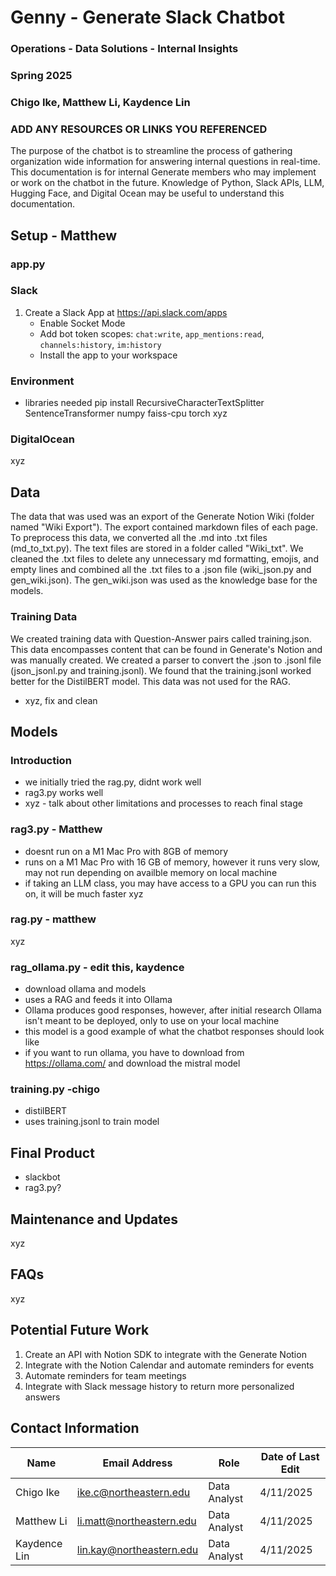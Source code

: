 # Genny - Generate Slack Chatbot
### Operations - Data Solutions - Internal Insights
### Spring 2025
### Chigo Ike, Matthew Li, Kaydence Lin
### ADD ANY RESOURCES OR LINKS YOU REFERENCED
The purpose of the chatbot is to streamline the process of gathering organization wide information for answering internal questions in real-time.
This documentation is for internal Generate members who may implement or work on the chatbot in the future.
Knowledge of Python, Slack APIs, LLM, Hugging Face, and Digital Ocean may be useful to understand this documentation.

## Setup - Matthew
### app.py

### Slack
1. Create a Slack App at https://api.slack.com/apps
   - Enable Socket Mode
   - Add bot token scopes: `chat:write`, `app_mentions:read`, `channels:history`, `im:history`
   - Install the app to your workspace

### Environment
- libraries needed
pip install RecursiveCharacterTextSplitter SentenceTransformer numpy faiss-cpu torch
xyz

### DigitalOcean
xyz

## Data
The data that was used was an export of the Generate Notion Wiki (folder named "Wiki Export"). The export contained markdown files of each page. To preprocess this data, we converted all the .md into .txt files (md_to_txt.py). The text files are stored in a folder called "Wiki_txt". We cleaned the .txt files to delete any unnecessary md formatting, emojis, and empty lines and combined all the .txt files to a .json file (wiki_json.py and gen_wiki.json). The gen_wiki.json was used as the knowledge base for the models. 

### Training Data
We created training data with Question-Answer pairs called training.json. This data encompasses content that can be found in Generate's Notion and was manually created.
We created a parser to convert the .json to .jsonl file (json_jsonl.py and training.jsonl). We found that the training.jsonl worked better for the DistilBERT model. This data was not used for the RAG.
- xyz, fix and clean

## Models
### Introduction
- we initially tried the rag.py, didnt work well
- rag3.py works well
- xyz - talk about other limitations and processes to reach final stage

### rag3.py - Matthew
- doesnt run on a M1 Mac Pro with 8GB of memory
- runs on a M1 Mac Pro with 16 GB of memory, however it runs very slow, may not run depending on availble memory on local machine
- if taking an LLM class, you may have access to a GPU you can run this on, it will be much faster
xyz

### rag.py - matthew
xyz

### rag_ollama.py - edit this, kaydence
- download ollama and models
- uses a RAG and feeds it into Ollama
- Ollama produces good responses, however, after initial research Ollama isn't meant to be deployed, only to use on your local machine
- this model is a good example of what the chatbot responses should look like
- if you want to run ollama, you have to download from https://ollama.com/ and download the mistral model

### training.py -chigo
- distilBERT
- uses training.jsonl to train model

## Final Product
- slackbot
- rag3.py?

## Maintenance and Updates
xyz

## FAQs
xyz

## Potential Future Work
1. Create an API with Notion SDK to integrate with the Generate Notion
2. Integrate with the Notion Calendar and automate reminders for events
3. Automate reminders for team meetings
4. Integrate with Slack message history to return more personalized answers

## Contact Information
| Name | Email Address | Role | Date of Last Edit |
| -------- | -------- | -------- | -------- |
| Chigo Ike | ike.c@northeastern.edu | Data Analyst | 4/11/2025 |
| Matthew Li | li.matt@northeastern.edu | Data Analyst | 4/11/2025 |
| Kaydence Lin | lin.kay@northeastern.edu | Data Analyst | 4/11/2025 |

